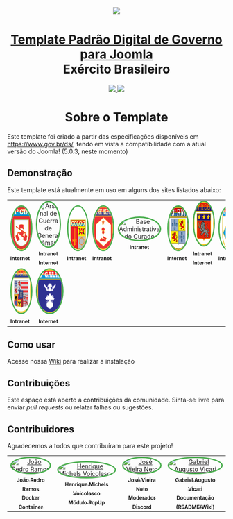 <div align="center">
<!-- Title: -->
<a href="https://github.com/astatonn/ids-joomla-eb/">
    <img src="https://i.imgur.com/ublEN2h.png" height="100">
  </a>
  <h1><a href="https://github.com/astatonn/ids-joomla-eb">Template Padrão Digital de Governo para Joomla</a><br>Exército Brasileiro</h1>

  <!-- Labels: -->
  <!-- First row: -->
  <a href="https://github.com/astatonn/ids-joomla-eb">
    <img src="https://img.shields.io/github/repo-size/astatonn/ids-joomla-eb" height="20">
  </a>
  <a href="https://discord.gg/tfUnXT3QcD">
    <img src="https://img.shields.io/discord/1212095458751549560" height="20">
  </a>
 
<!-- Short description: -->
  <h1>Sobre o Template</h1>
</div>

Este template foi criado a partir das especificações disponíveis em https://www.gov.br/ds/, tendo em vista a compatibilidade com a atual versão do Joomla! (5.0.3, neste momento)

## Demonstração
Este template está atualmente em uso em alguns dos sites listados abaixo:
<table border="0" align="center">
  <tr>
    <td align="center">
       <img src="https://github.com/astatonn/bras-esEB/blob/main/1cta.png" style="border-radius: 50%; border: 3px solid #4CAF50; height: 100px;" alt="1º Centro de Telemática de Área" />
       <br />
          <a href="http://1cta.eb.mil.br"><sub><b>Internet</b></sub></a>
          <br />
    </td>
    <td align="center">
       <img src="https://github.com/astatonn/bras-esEB/blob/main/agsp_logo.png" style="border-radius: 50%; border: 3px solid #4CAF50; height: 100px;" alt="Arsenal de Guerra de General Câmara" />
       <br />
    <a href="http://intranet.agsp.eb.mil.br/"><sub><b>Intranet</b></sub></a>
    <br />
      <a href="http://agsp.eb.mil.br/"><sub><b>Internet</b></sub></a>
       <br />  
    </td>
         <td align="center">
       <img src="https://github.com/astatonn/bras-esEB/blob/main/logocolog.png" style="border-radius: 50%; border: 3px solid #4CAF50; height: 100px;" alt="Comando Logístico" />
       <br />
    <a href="http://intranet.colog.eb.mil.br/"><sub><b>Intranet</b></sub></a>
    <br />
    </td>
          <td align="center">
       <img src="https://github.com/astatonn/bras-esEB/blob/main/Brasao%20CI%20Art%20.png" style="border-radius: 50%; border: 3px solid #4CAF50; height: 100px;" alt="Centro de Instrução de Artilharia de Mísseis e Foguetes" />
       <br />
    <a href="http://intranet.ciartmslfgt.eb.mil.br/"><sub><b>Intranet</b></sub></a>
    <br />
    </td>
   <td align="center">
       <img src="https://github.com/astatonn/bras-esEB/blob/main/badmcurado.jpg?raw=true" style="border-radius: 50%; border: 3px solid #4CAF50; height: 100px;" alt="Base Administrativa do Curado" />
       <br />
    <a href="http://intranet.baadmcurado.eb.mil.br/"><sub><b>Intranet</b></sub></a>
    <br />
    </td>
      <td align="center">
       <img src="https://github.com/astatonn/bras-esEB/blob/main/Brasao_3RM.png?raw=true" style="border-radius: 50%; border: 3px solid #4CAF50; height: 100px;" alt="3ª Região Militar" />
       <br />
    <a href="https://3rm.eb.mil.br/"><sub><b>Internet</b></sub></a>
    <br />
    </td>
           <td align="center">
       <img src="https://github.com/astatonn/bras-esEB/blob/main/3rcg-removebg-preview.png?raw=true" style="border-radius: 50%; border: 3px solid #4CAF50; height: 100px;" alt="3º Regimento de Cavalaria de Guardas" />
       <br />
    <a href="http://intranet.3rcg.eb.mil.br/"><sub><b>Intranet</b></sub></a>
    <br />
      <a href="https://3rcg.eb.mil.br/"><sub><b>Internet</b></sub></a>
       <br />  
    </td>
    <td align="center">
       <img src="https://github.com/astatonn/bras-esEB/blob/main/8_cia_com.png?raw=true" style="border-radius: 50%; border: 3px solid #4CAF50; height: 100px;" alt="8ª Companhia de Comunicações" />
       <br />
    <a href="https://8ciacom.eb.mil.br/"><sub><b>Internet</b></sub></a>
    <br />
    </td>
  </tr>
  <tr>
  <td align="center">
       <img src="https://github.com/astatonn/bras-esEB/blob/c72da8295564c779f6a2883bd06ceaf3e60ce365/8rcmec.png" style="border-radius: 50%; border: 3px solid #4CAF50; height: 100px;" alt="8º Regimento de Cavalaria Mecanizado" />
       <br />
    <a href="http://intranet.8rcmec.eb.mil.br/"><sub><b>Intranet</b></sub></a>
    <br />
    </td>
       <td align="center">
       <img src="https://github.com/astatonn/bras-esEB/blob/main/3gaaae.png" style="border-radius: 50%; border: 3px solid #4CAF50; height: 100px;" alt="8º Regimento de Cavalaria Mecanizado" />
       <br />
    <a href="https://3gaaae.eb.mil.br/"><sub><b>Internet</b></sub></a>
    <br />
    </td>
  </tr>
</table>

## Como usar
Acesse nossa [Wiki](https://github.com/astatonn/ids-joomla-eb/wiki) para realizar a instalação

## Contribuições
Este espaço está aberto a contribuições da comunidade. Sinta-se livre para enviar _pull requests_ ou relatar falhas ou sugestões.

## Contribuidores

Agradecemos a todos que contribuíram para este projeto!
<table border="0" align="center">
  <tr>
    <td align="center">
        <a href="https://github.com/joao-pedro-rdo">
    <img src="https://avatars.githubusercontent.com/u/122635721?v=4" style="border-radius: 50%; border: 3px solid #4CAF50; height: 100px;" alt="João Pedro Ramos" />
    <br />
    <sub><b>João Pedro Ramos</b></sub>
    <br />
    <sub><b>Docker Container</b></sub>
  </a>
    </td>
    <td align="center">
       <a href="https://github.com/HenriqueMichelsVoicolesco">
    <img src="https://avatars.githubusercontent.com/u/50555545?v=4" style="border-radius: 50%; border: 3px solid #4CAF50; height: 100px;" alt="Henrique Michels Voicolesco" />
    <br />
    <sub><b>Henrique Michels Voicolesco</b></sub>
    <br />
    <sub><b>Módulo PopUp</b></sub>
  </a>
    </td>
         <td align="center">
       <a href="https://github.com/vieiranetodev">
    <img src="https://avatars.githubusercontent.com/u/147254493?v=4" style="border-radius: 50%; border: 3px solid #4CAF50; height: 100px;" alt="José Vieira Neto" />
    <br />
    <sub><b>José Vieira Neto</b></sub>
    <br />
    <sub><b>Moderador Discord</b></sub>
  </a>
    </td>
              <td align="center">
       <a href="https://github.com/vicariskr">
    <img src="https://avatars.githubusercontent.com/u/84245596?v=4" style="border-radius: 50%; border: 3px solid #4CAF50; height: 100px;" alt="Gabriel Augusto Vicari" />
    <br />
    <sub><b>Gabriel Augusto Vicari</b></sub>
    <br />
    <sub><b>Documentação (README/Wiki)</b></sub>
  </a>
    </td>
  </tr>
</table>

</div>
